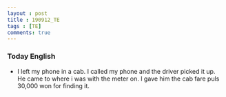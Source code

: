 ```yaml
---
layout : post
title : 190912_TE
tags : [TE]
comments: true
---
```

### Today English
- I left my phone in a cab. I called my phone and the driver picked it up. He came to where i was with the meter on. I gave him the cab fare puls 30,000 won for finding it.

 
